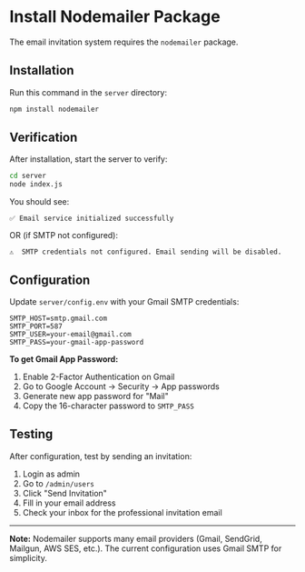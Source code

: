 # Install Nodemailer Package

The email invitation system requires the `nodemailer` package.

## Installation

Run this command in the `server` directory:

```bash
npm install nodemailer
```

## Verification

After installation, start the server to verify:

```bash
cd server
node index.js
```

You should see:
```
✅ Email service initialized successfully
```

OR (if SMTP not configured):
```
⚠️  SMTP credentials not configured. Email sending will be disabled.
```

## Configuration

Update `server/config.env` with your Gmail SMTP credentials:

```env
SMTP_HOST=smtp.gmail.com
SMTP_PORT=587
SMTP_USER=your-email@gmail.com
SMTP_PASS=your-gmail-app-password
```

**To get Gmail App Password:**
1. Enable 2-Factor Authentication on Gmail
2. Go to Google Account → Security → App passwords
3. Generate new app password for "Mail"
4. Copy the 16-character password to `SMTP_PASS`

## Testing

After configuration, test by sending an invitation:
1. Login as admin
2. Go to `/admin/users`
3. Click "Send Invitation"
4. Fill in your email address
5. Check your inbox for the professional invitation email

---

**Note:** Nodemailer supports many email providers (Gmail, SendGrid, Mailgun, AWS SES, etc.). The current configuration uses Gmail SMTP for simplicity.

